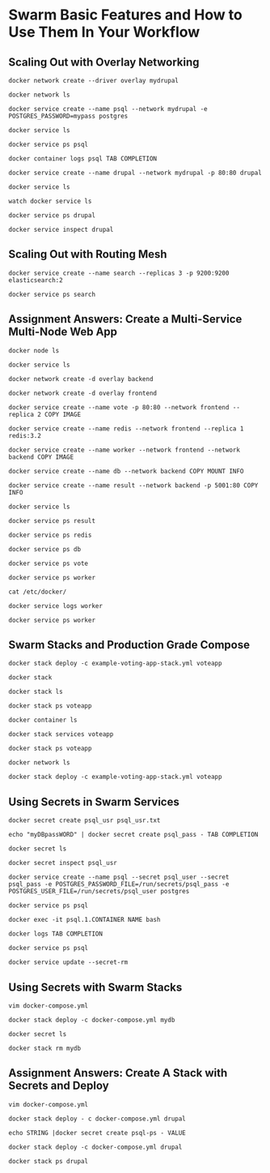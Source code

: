 # Swarm Basic Features and How to Use Them In Your Workflow

## Scaling Out with Overlay Networking
```
docker network create --driver overlay mydrupal

docker network ls

docker service create --name psql --network mydrupal -e POSTGRES_PASSWORD=mypass postgres

docker service ls

docker service ps psql

docker container logs psql TAB COMPLETION

docker service create --name drupal --network mydrupal -p 80:80 drupal

docker service ls

watch docker service ls

docker service ps drupal

docker service inspect drupal
```

## Scaling Out with Routing Mesh
```
docker service create --name search --replicas 3 -p 9200:9200 elasticsearch:2

docker service ps search
```

## Assignment Answers: Create a Multi-Service Multi-Node Web App
```
docker node ls

docker service ls

docker network create -d overlay backend

docker network create -d overlay frontend

docker service create --name vote -p 80:80 --network frontend -- replica 2 COPY IMAGE

docker service create --name redis --network frontend --replica 1 redis:3.2

docker service create --name worker --network frontend --network backend COPY IMAGE

docker service create --name db --network backend COPY MOUNT INFO

docker service create --name result --network backend -p 5001:80 COPY INFO

docker service ls

docker service ps result

docker service ps redis

docker service ps db

docker service ps vote

docker service ps worker

cat /etc/docker/

docker service logs worker

docker service ps worker
```

## Swarm Stacks and Production Grade Compose
```
docker stack deploy -c example-voting-app-stack.yml voteapp

docker stack

docker stack ls

docker stack ps voteapp

docker container ls

docker stack services voteapp

docker stack ps voteapp

docker network ls

docker stack deploy -c example-voting-app-stack.yml voteapp
```

## Using Secrets in Swarm Services
```
docker secret create psql_usr psql_usr.txt

echo "myDBpassWORD" | docker secret create psql_pass - TAB COMPLETION

docker secret ls

docker secret inspect psql_usr

docker service create --name psql --secret psql_user --secret psql_pass -e POSTGRES_PASSWORD_FILE=/run/secrets/psql_pass -e POSTGRES_USER_FILE=/run/secrets/psql_user postgres

docker service ps psql

docker exec -it psql.1.CONTAINER NAME bash

docker logs TAB COMPLETION

docker service ps psql

docker service update --secret-rm
```

## Using Secrets with Swarm Stacks
```
vim docker-compose.yml

docker stack deploy -c docker-compose.yml mydb

docker secret ls

docker stack rm mydb
```

## Assignment Answers: Create A Stack with Secrets and Deploy
```
vim docker-compose.yml

docker stack deploy - c docker-compose.yml drupal

echo STRING |docker secret create psql-ps - VALUE

docker stack deploy -c docker-compose.yml drupal

docker stack ps drupal
```



